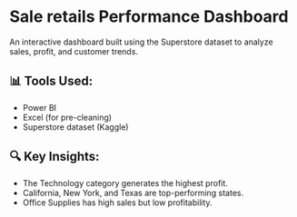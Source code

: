 # Sale retails Performance Dashboard 

An interactive dashboard built using the Superstore dataset to analyze sales, profit, and customer trends.

## 📊 Tools Used:
- Power BI
- Excel (for pre-cleaning)
- Superstore dataset (Kaggle)

## 🔍 Key Insights:
- The Technology category generates the highest profit.
- California, New York, and Texas are top-performing states.
- Office Supplies has high sales but low profitability.


